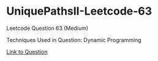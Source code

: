 # UniquePathsII-Leetcode-63

Leetcode Question 63 (Medium)

Techniques Used in Question:
Dynamic Programming

[Link to Question](https://leetcode.com/problems/unique-paths-ii/)
